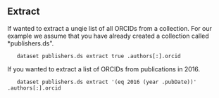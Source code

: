 
## Extract

If wanted to extract a unqie list of all ORCIDs from a collection. For
our example we assume that you have already created a collection called *publishers.ds".

```shell
   dataset publishers.ds extract true .authors[:].orcid
```

If you wanted to extract a list of ORCIDs from publications in 2016.

```shell
   dataset publishers.ds extract '(eq 2016 (year .pubDate))' .authors[:].orcid
```

